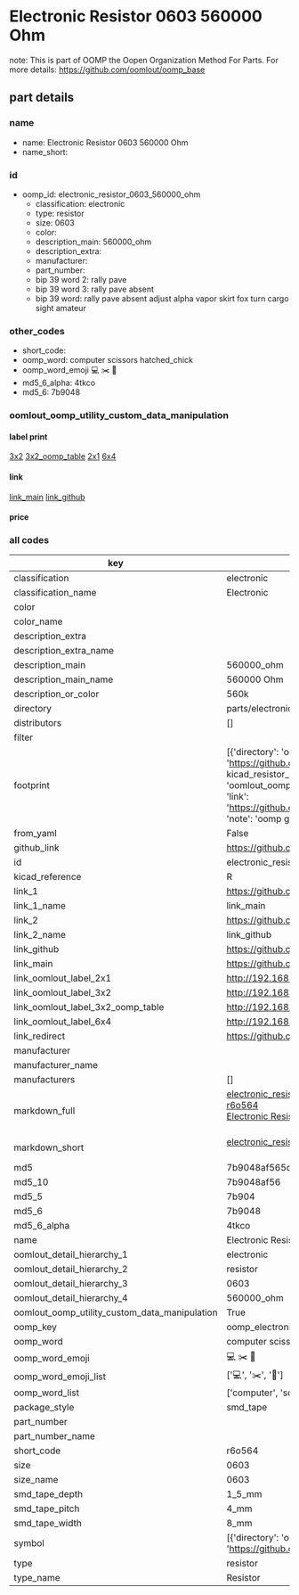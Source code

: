 # Electronic Resistor 0603 560000 Ohm  

note: This is part of OOMP the Oopen Organization Method For Parts. For more details: https://github.com/oomlout/oomp_base

##  part details
  







### name
* name: Electronic Resistor 0603 560000 Ohm
* name_short: 
### id
* oomp_id: electronic_resistor_0603_560000_ohm
  * classification: electronic
  * type: resistor
  * size: 0603
  * color: 
  * description_main: 560000_ohm
  * description_extra: 
  * manufacturer: 
  * part_number: 
  * bip 39 word 2: rally pave
  * bip 39 word 3: rally pave absent
  * bip 39 word: rally pave absent adjust alpha vapor skirt fox turn cargo sight amateur

### other_codes
* short_code: 
* oomp_word: computer scissors hatched_chick
* oomp_word_emoji :computer: :scissors: :hatched_chick:
* md5_6_alpha: 4tkco
* md5_6: 7b9048






### oomlout_oomp_utility_custom_data_manipulation
#### label print
[3x2](http://192.168.1.245:1112/?label=oomp%204tkco)
[3x2_oomp_table](http://192.168.1.108:1112/?label=oomp%204tkco)
[2x1](http://192.168.1.242:1112/?label=oomp%204tkco)
[6x4](http://192.168.1.55:1112/?label=oomp%204tkco)    

#### link

[link_main](https://github.com/oomlout/oomlout_oomp_version_1_messy/tree/main/parts/electronic_resistor_0603_560000_ohm) [link_github](https://github.com/oomlout/oomlout_oomp_version_1_messy/tree/main/parts/electronic_resistor_0603_560000_ohm)                             

#### price







### all codes 
| key | value |  
| --- | --- |  
| classification | electronic |  
| classification_name | Electronic |  
| color |  |  
| color_name |  |  
| description_extra |  |  
| description_extra_name |  |  
| description_main | 560000_ohm |  
| description_main_name | 560000 Ohm |  
| description_or_color | 560k |  
| directory | parts/electronic_resistor_0603_560000_ohm |  
| distributors | [] |  
| filter |  |  
| footprint | [{'directory': 'oomlout_oomp_footprint_bot/footprints/kicad_resistor_smd_r_0603_1608metric//working/working.kicad_mod', 'index': 0, 'link': 'https://github.com/oomlout/oomlout_oomp_footprint_bot/tree/main/foootprntss/kicad_resistor_smd_r_0603_1608metric', 'note': 'source footprint kicad_resistor_smd_r_0603_1608metric', 'oomp_key': 'oomp_kicad_resistor_smd_r_0603_1608metric'}, {'directory': 'oomlout_oomp_footprint_bot/footprints/oomlout_oomlout_oomp_part_footprints_r6o564_electronic_resistor_0603_560000_ohm//working/working.kicad_mod', 'index': 1, 'link': 'https://github.com/oomlout/oomlout_oomp_footprint_bot/tree/main/foootprntss/oomlout_oomlout_oomp_part_footprints_r6o564_electronic_resistor_0603_560000_ohm', 'note': 'oomp generated footprint', 'oomp_key': 'oomp_oomlout_oomlout_oomp_part_footprints_r6o564_electronic_resistor_0603_560000_ohm'}] |  
| from_yaml | False |  
| github_link | https://github.com/oomlout/oomlout_oomp_part_src/tree/main/parts/electronic_resistor_0603_560000_ohm |  
| id | electronic_resistor_0603_560000_ohm |  
| kicad_reference | R |  
| link_1 | https://github.com/oomlout/oomlout_oomp_version_1_messy/tree/main/parts/electronic_resistor_0603_560000_ohm |  
| link_1_name | link_main |  
| link_2 | https://github.com/oomlout/oomlout_oomp_version_1_messy/tree/main/parts/electronic_resistor_0603_560000_ohm |  
| link_2_name | link_github |  
| link_github | https://github.com/oomlout/oomlout_oomp_version_1_messy/tree/main/parts/electronic_resistor_0603_560000_ohm |  
| link_main | https://github.com/oomlout/oomlout_oomp_version_1_messy/tree/main/parts/electronic_resistor_0603_560000_ohm |  
| link_oomlout_label_2x1 | http://192.168.1.242:1112/?label=oomp%204tkco |  
| link_oomlout_label_3x2 | http://192.168.1.245:1112/?label=oomp%204tkco |  
| link_oomlout_label_3x2_oomp_table | http://192.168.1.108:1112/?label=oomp%204tkco |  
| link_oomlout_label_6x4 | http://192.168.1.55:1112/?label=oomp%204tkco |  
| link_redirect | https://github.com/oomlout/oomlout_oomp_version_1_messy/tree/main/parts/electronic_resistor_0603_560000_ohm |  
| manufacturer |  |  
| manufacturer_name |  |  
| manufacturers | [] |  
| markdown_full | [electronic_resistor_0603_560000_ohm](none)<br>[r6o564](none)<br>[Electronic Resistor 0603 560000 Ohm](none)<br><br> |  
| markdown_short | [electronic_resistor_0603_560000_ohm](none)<br><br> |  
| md5 | 7b9048af565c5957c58380380168658a |  
| md5_10 | 7b9048af56 |  
| md5_5 | 7b904 |  
| md5_6 | 7b9048 |  
| md5_6_alpha | 4tkco |  
| name | Electronic Resistor 0603 560000 Ohm |  
| oomlout_detail_hierarchy_1 | electronic |  
| oomlout_detail_hierarchy_2 | resistor |  
| oomlout_detail_hierarchy_3 | 0603 |  
| oomlout_detail_hierarchy_4 | 560000_ohm |  
| oomlout_oomp_utility_custom_data_manipulation | True |  
| oomp_key | oomp_electronic_resistor_0603_560000_ohm |  
| oomp_word | computer scissors hatched_chick |  
| oomp_word_emoji | :computer: :scissors: :hatched_chick: |  
| oomp_word_emoji_list | [':computer:', ':scissors:', ':hatched_chick:'] |  
| oomp_word_list | ['computer', 'scissors', 'hatched_chick'] |  
| package_style | smd_tape |  
| part_number |  |  
| part_number_name |  |  
| short_code | r6o564 |  
| size | 0603 |  
| size_name | 0603 |  
| smd_tape_depth | 1_5_mm |  
| smd_tape_pitch | 4_mm |  
| smd_tape_width | 8_mm |  
| symbol | [{'directory': 'oomlout_oomp_symbol_bot/symbols/kicad_device_r//working/working.kicad_sym', 'index': 0, 'link': 'https://github.com/oomlout/oomlout_oomp_symbol_bot/tree/main/symbols/kicad_device_r', 'oomp_key': 'oomp_kicad_device_r'}] |  
| type | resistor |  
| type_name | Resistor |  
